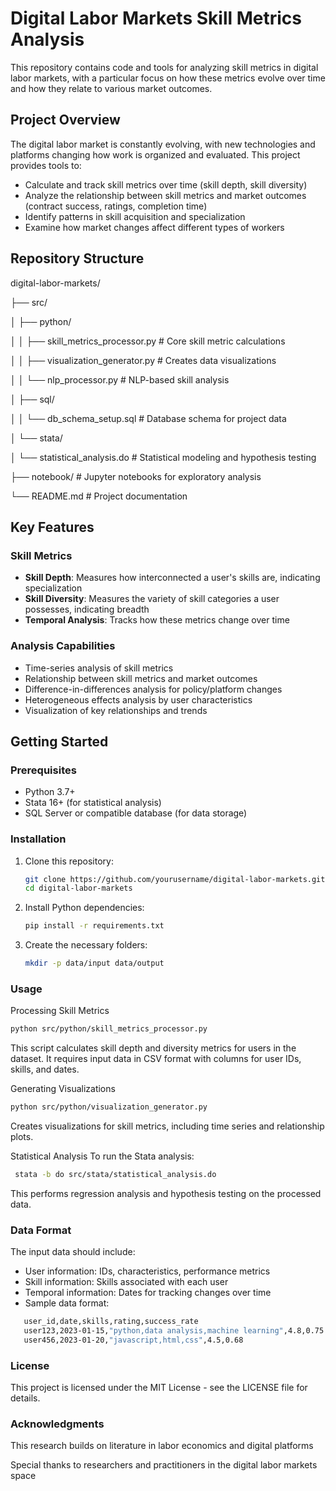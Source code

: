 # Digital Labor Markets Skill Metrics Analysis

This repository contains code and tools for analyzing skill metrics in digital labor markets, with a particular focus on how these metrics evolve over time and how they relate to various market outcomes.

## Project Overview

The digital labor market is constantly evolving, with new technologies and platforms changing how work is organized and evaluated. This project provides tools to:

- Calculate and track skill metrics over time (skill depth, skill diversity)
- Analyze the relationship between skill metrics and market outcomes (contract success, ratings, completion time)
- Identify patterns in skill acquisition and specialization
- Examine how market changes affect different types of workers

## Repository Structure
digital-labor-markets/

├── src/

│ ├── python/

│ │ ├── skill_metrics_processor.py # Core skill metric calculations

│ │ ├── visualization_generator.py # Creates data visualizations

│ │ └── nlp_processor.py # NLP-based skill analysis

│ ├── sql/

│ │ └── db_schema_setup.sql # Database schema for project data

│ └── stata/

│ └── statistical_analysis.do # Statistical modeling and hypothesis testing

├── notebook/ # Jupyter notebooks for exploratory analysis

└── README.md # Project documentation



## Key Features

### Skill Metrics

- **Skill Depth**: Measures how interconnected a user's skills are, indicating specialization
- **Skill Diversity**: Measures the variety of skill categories a user possesses, indicating breadth
- **Temporal Analysis**: Tracks how these metrics change over time

### Analysis Capabilities

- Time-series analysis of skill metrics
- Relationship between skill metrics and market outcomes
- Difference-in-differences analysis for policy/platform changes
- Heterogeneous effects analysis by user characteristics
- Visualization of key relationships and trends

## Getting Started

### Prerequisites

- Python 3.7+
- Stata 16+ (for statistical analysis)
- SQL Server or compatible database (for data storage)

### Installation

1. Clone this repository:

   ```bash
   git clone https://github.com/yourusername/digital-labor-markets.git
   cd digital-labor-markets

2. Install Python dependencies:
   ```bash
   pip install -r requirements.txt
   
3. Create the necessary folders:
   ```bash
   mkdir -p data/input data/output

### Usage
Processing Skill Metrics
   ```bash
   python src/python/skill_metrics_processor.py
```
This script calculates skill depth and diversity metrics for users in the dataset. It requires input data in CSV format with columns for user IDs, skills, and dates.

Generating Visualizations
   ```bash
  python src/python/visualization_generator.py
```
Creates visualizations for skill metrics, including time series and relationship plots.

Statistical Analysis
To run the Stata analysis:
```bash
 stata -b do src/stata/statistical_analysis.do
```
This performs regression analysis and hypothesis testing on the processed data.

### Data Format
The input data should include:
- User information: IDs, characteristics, performance metrics
- Skill information: Skills associated with each user
- Temporal information: Dates for tracking changes over time
- Sample data format:
```bash
   user_id,date,skills,rating,success_rate
   user123,2023-01-15,"python,data analysis,machine learning",4.8,0.75
   user456,2023-01-20,"javascript,html,css",4.5,0.68
```

### License
This project is licensed under the MIT License - see the LICENSE file for details.

### Acknowledgments
This research builds on literature in labor economics and digital platforms

Special thanks to researchers and practitioners in the digital labor markets space
